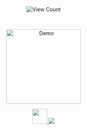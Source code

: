 ⠀
⠀
<p align="center">
  <img src="https://img.shields.io/badge/%E2%99%A1-21:55-%23EB253B?style=flat&labelColor=2C2C2C" alt="View Count">
</p>
⠀


<p align="center">
</a>
  <img src="https://cdn.discordapp.com/attachments/1062717625764950068/1433334773496938596/Untitled1625_20251030140029.png?ex=69045088&is=6902ff08&hm=248a845108a654709560dcb1fcbda1b447e5e3bf6e04217820782c840ad0f504&" alt="Demo" width="200">
</a>

<p align="center">
  <a href="https://rentry.co/cipherites">
    <img src="https://cdn.discordapp.com/attachments/1062717625764950068/1433444257108197487/Untitled1626_20251030211205.png?ex=6904b67f&is=690364ff&hm=f64bd7d1cdd90a1d35bdc4e392dd00b202f6191f1d293bc934cf77503e91ced6&" width="40">
  </a>
  <a href="https://cipherites.straw.page/">
    <img src="https://cdn.discordapp.com/attachments/1062717625764950068/1433444257594609786/Untitled1627_20251030211230.png?ex=6904b67f&is=690364ff&hm=65d78b1ec242b63ce7eaed51db430869caef2152114780122b2b0841f1f24a61&="60">
  </a>
</p>
⠀
